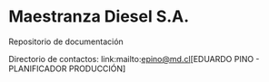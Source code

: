 # Maestranza Diesel S.A.
Repositorio de documentación

Directorio de contactos:
  link:mailto:epino@md.cl[EDUARDO PINO - PLANIFICADOR PRODUCCIÓN]
